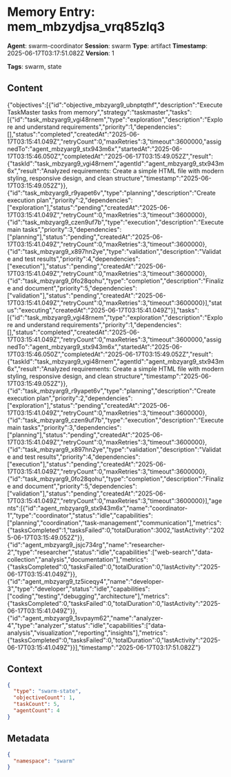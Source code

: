 # Memory Entry: mem_mbzydjsa_vrq85zlq3

**Agent**: swarm-coordinator
**Session**: swarm
**Type**: artifact
**Timestamp**: 2025-06-17T03:17:51.082Z
**Version**: 1

**Tags**: swarm, state

## Content

{"objectives":[{"id":"objective_mbzyarg9_ubnptqthf","description":"Execute TaskMaster tasks from memory","strategy":"taskmaster","tasks":[{"id":"task_mbzyarg9_vgi48rnem","type":"exploration","description":"Explore and understand requirements","priority":1,"dependencies":[],"status":"completed","createdAt":"2025-06-17T03:15:41.049Z","retryCount":0,"maxRetries":3,"timeout":3600000,"assignedTo":"agent_mbzyarg9_stx943m6x","startedAt":"2025-06-17T03:15:46.050Z","completedAt":"2025-06-17T03:15:49.052Z","result":{"taskId":"task_mbzyarg9_vgi48rnem","agentId":"agent_mbzyarg9_stx943m6x","result":"Analyzed requirements: Create a simple HTML file with modern styling, responsive design, and clean structure","timestamp":"2025-06-17T03:15:49.052Z"}},{"id":"task_mbzyarg9_r9yapet6v","type":"planning","description":"Create execution plan","priority":2,"dependencies":["exploration"],"status":"pending","createdAt":"2025-06-17T03:15:41.049Z","retryCount":0,"maxRetries":3,"timeout":3600000},{"id":"task_mbzyarg9_czen9uf7b","type":"execution","description":"Execute main tasks","priority":3,"dependencies":["planning"],"status":"pending","createdAt":"2025-06-17T03:15:41.049Z","retryCount":0,"maxRetries":3,"timeout":3600000},{"id":"task_mbzyarg9_x897hn2ye","type":"validation","description":"Validate and test results","priority":4,"dependencies":["execution"],"status":"pending","createdAt":"2025-06-17T03:15:41.049Z","retryCount":0,"maxRetries":3,"timeout":3600000},{"id":"task_mbzyarg9_0fo28qohu","type":"completion","description":"Finalize and document","priority":5,"dependencies":["validation"],"status":"pending","createdAt":"2025-06-17T03:15:41.049Z","retryCount":0,"maxRetries":3,"timeout":3600000}],"status":"executing","createdAt":"2025-06-17T03:15:41.049Z"}],"tasks":[{"id":"task_mbzyarg9_vgi48rnem","type":"exploration","description":"Explore and understand requirements","priority":1,"dependencies":[],"status":"completed","createdAt":"2025-06-17T03:15:41.049Z","retryCount":0,"maxRetries":3,"timeout":3600000,"assignedTo":"agent_mbzyarg9_stx943m6x","startedAt":"2025-06-17T03:15:46.050Z","completedAt":"2025-06-17T03:15:49.052Z","result":{"taskId":"task_mbzyarg9_vgi48rnem","agentId":"agent_mbzyarg9_stx943m6x","result":"Analyzed requirements: Create a simple HTML file with modern styling, responsive design, and clean structure","timestamp":"2025-06-17T03:15:49.052Z"}},{"id":"task_mbzyarg9_r9yapet6v","type":"planning","description":"Create execution plan","priority":2,"dependencies":["exploration"],"status":"pending","createdAt":"2025-06-17T03:15:41.049Z","retryCount":0,"maxRetries":3,"timeout":3600000},{"id":"task_mbzyarg9_czen9uf7b","type":"execution","description":"Execute main tasks","priority":3,"dependencies":["planning"],"status":"pending","createdAt":"2025-06-17T03:15:41.049Z","retryCount":0,"maxRetries":3,"timeout":3600000},{"id":"task_mbzyarg9_x897hn2ye","type":"validation","description":"Validate and test results","priority":4,"dependencies":["execution"],"status":"pending","createdAt":"2025-06-17T03:15:41.049Z","retryCount":0,"maxRetries":3,"timeout":3600000},{"id":"task_mbzyarg9_0fo28qohu","type":"completion","description":"Finalize and document","priority":5,"dependencies":["validation"],"status":"pending","createdAt":"2025-06-17T03:15:41.049Z","retryCount":0,"maxRetries":3,"timeout":3600000}],"agents":[{"id":"agent_mbzyarg9_stx943m6x","name":"coordinator-1","type":"coordinator","status":"idle","capabilities":["planning","coordination","task-management","communication"],"metrics":{"tasksCompleted":1,"tasksFailed":0,"totalDuration":3002,"lastActivity":"2025-06-17T03:15:49.052Z"}},{"id":"agent_mbzyarg9_jsjc734rg","name":"researcher-2","type":"researcher","status":"idle","capabilities":["web-search","data-collection","analysis","documentation"],"metrics":{"tasksCompleted":0,"tasksFailed":0,"totalDuration":0,"lastActivity":"2025-06-17T03:15:41.049Z"}},{"id":"agent_mbzyarg9_tz5iceqy4","name":"developer-3","type":"developer","status":"idle","capabilities":["coding","testing","debugging","architecture"],"metrics":{"tasksCompleted":0,"tasksFailed":0,"totalDuration":0,"lastActivity":"2025-06-17T03:15:41.049Z"}},{"id":"agent_mbzyarg9_1svpaym62","name":"analyzer-4","type":"analyzer","status":"idle","capabilities":["data-analysis","visualization","reporting","insights"],"metrics":{"tasksCompleted":0,"tasksFailed":0,"totalDuration":0,"lastActivity":"2025-06-17T03:15:41.049Z"}}],"timestamp":"2025-06-17T03:17:51.082Z"}

## Context

```json
{
  "type": "swarm-state",
  "objectiveCount": 1,
  "taskCount": 5,
  "agentCount": 4
}
```

## Metadata

```json
{
  "namespace": "swarm"
}
```
